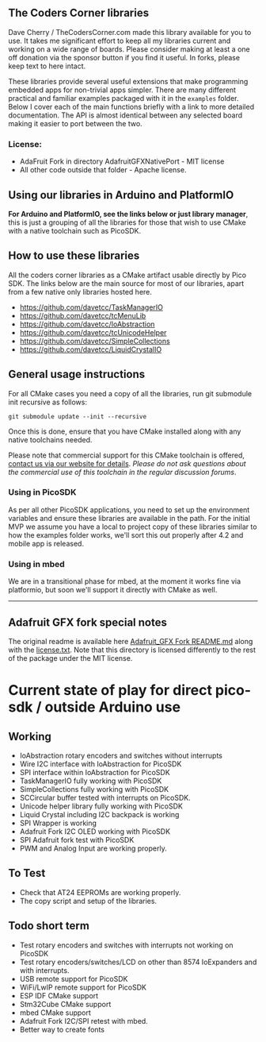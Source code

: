 ## The Coders Corner libraries

Dave Cherry / TheCodersCorner.com made this library available for you to use. It takes me significant effort to keep all my libraries current and working on a wide range of boards. Please consider making at least a one off donation via the sponsor button if you find it useful. In forks, please keep text to here intact.

These libraries provide several useful extensions that make programming embedded apps for non-trivial apps simpler. There are many different practical and familiar examples packaged with it in the `examples` folder. Below I cover each of the main functions briefly with a link to more detailed documentation. The API is almost identical between any selected board making it easier to port between the two.

### License:

* AdaFruit Fork in directory AdafruitGFXNativePort - MIT license
* All other code outside that folder - Apache license.

## Using our libraries in Arduino and PlatformIO

**For Arduino and PlatformIO, see the links below or just library manager**, this is just a grouping of all the libraries for those that wish to use CMake with a native toolchain such as PicoSDK.

## How to use these libraries

All the coders corner libraries as a CMake artifact usable directly by Pico SDK. The links below are the main source for most of our libraries, apart from a few native only libraries hosted here.

* https://github.com/davetcc/TaskManagerIO
* https://github.com/davetcc/tcMenuLib
* https://github.com/davetcc/IoAbstraction
* https://github.com/davetcc/tcUnicodeHelper
* https://github.com/davetcc/SimpleCollections
* https://github.com/davetcc/LiquidCrystalIO

## General usage instructions

For all CMake cases you need a copy of all the libraries, run git submodule init recursive as follows:

    git submodule update --init --recursive

Once this is done, ensure that you have CMake installed along with any native toolchains needed.

Please note that commercial support for this CMake toolchain is offered, [contact us via our website for details](https://www.thecoderscorner.com/support-services/training-support/). _Please do not ask questions about the commercial use of this toolchain in the regular discussion forums_.

### Using in PicoSDK

As per all other PicoSDK applications, you need to set up the environment variables and ensure these libraries are available in the path. For the initial MVP we assume you have a local to project copy of these libraries similar to how the examples folder works, we'll sort this out properly after 4.2 and mobile app is released.

### Using in mbed

We are in a transitional phase for mbed, at the moment it works fine via platformio, but soon we'll support it directly with CMake as well.

---

## Adafruit GFX fork special notes

The original readme is available here [Adafruit_GFX Fork README.md](AdafruitGFXNativePort%2FREADME.md) along with the [license.txt](AdafruitGFXNativePort%2Flicense.txt). Note that this directory is licensed differently to the rest of the package under the MIT license.

# Current state of play for direct pico-sdk / outside Arduino use

## Working

* IoAbstraction rotary encoders and switches without interrupts
* Wire I2C interface with IoAbstraction for PicoSDK
* SPI interface within IoAbstraction for PicoSDK
* TaskManagerIO fully working with PicoSDK
* SimpleCollections fully working with PicoSDK
* SCCircular buffer tested with interrupts on PicoSDK.
* Unicode helper library fully working with PicoSDK
* Liquid Crystal including I2C backpack is working
* SPI Wrapper is working
* Adafruit Fork I2C OLED working with PicoSDK
* SPI Adafruit fork test with PicoSDK
* PWM and Analog Input are working properly.
 
## To Test

* Check that AT24 EEPROMs are working properly.
* The copy script and setup of the libraries.

## Todo short term

* Test rotary encoders and switches with interrupts not working on PicoSDK
* Test rotary encoders/switches/LCD on other than 8574 IoExpanders and with interrupts.
* USB remote support for PicoSDK
* WiFi/LwIP remote support for PicoSDK
* ESP IDF CMake support
* Stm32Cube CMake support
* mbed CMake support
* Adafruit Fork I2C/SPI retest with mbed.
* Better way to create fonts
